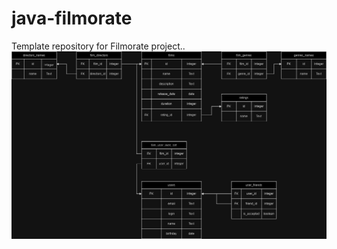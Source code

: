 # java-filmorate
Template repository for Filmorate project..
![Database picture](https://github.com/TimmyJimmy5/java-filmorate/blob/main/filmorate_database.png)
